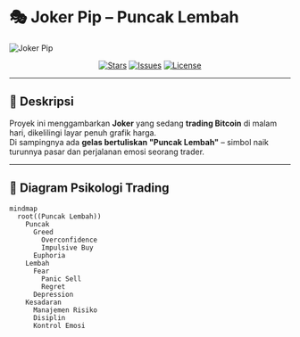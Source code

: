 # 🎭 Joker Pip – Puncak Lembah

![Joker Pip](./images/joker-puncak-lembah.png)

<div align="center">

[![Stars](https://img.shields.io/github/stars/jokerpip/jokerpip.github.io?style=for-the-badge&color=yellow)](https://github.com/jokerpip/jokerpip.github.io/stargazers)
[![Issues](https://img.shields.io/github/issues/jokerpip/jokerpip.github.io?style=for-the-badge&color=red)](https://github.com/jokerpip/jokerpip.github.io/issues)
[![License](https://img.shields.io/github/license/jokerpip/jokerpip.github.io?style=for-the-badge&color=blue)](https://github.com/jokerpip/jokerpip.github.io/blob/main/LICENSE)

</div>

---

## 📖 Deskripsi

Proyek ini menggambarkan **Joker** yang sedang **trading Bitcoin** di malam hari, dikelilingi layar penuh grafik harga.  
Di sampingnya ada **gelas bertuliskan "Puncak Lembah"** – simbol naik turunnya pasar dan perjalanan emosi seorang trader.  

---

## 🧠 Diagram Psikologi Trading

```mermaid
mindmap
  root((Puncak Lembah))
    Puncak
      Greed
        Overconfidence
        Impulsive Buy
      Euphoria
    Lembah
      Fear
        Panic Sell
        Regret
      Depression
    Kesadaran
      Manajemen Risiko
      Disiplin
      Kontrol Emosi
